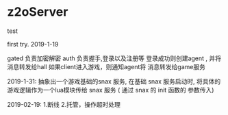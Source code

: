 # z2oServer
test

first try. 2019-1-19

gated 负责加密解密
auth 负责握手,登录以及注册等
登录成功则创建agent , 并将消息转发给hall
如果client进入游戏，则通知agent将 消息转发给game服务




2019-1-31:
    抽象出一个游戏基础的snax 服务,  在基础 snax 服务启动时, 将具体的游戏逻辑作为一个lua模块传给 snax 服务 ( 通过 snax 的 init 函数的 参数传入)



2019-02-19:
    1.断线
    2.托管，操作超时处理